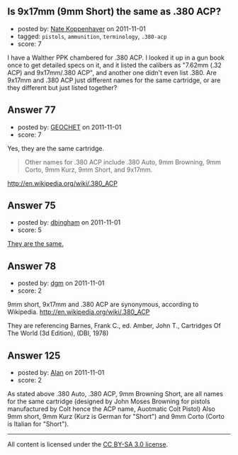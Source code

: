## Is 9x17mm (9mm Short) the same as .380 ACP?

- posted by: [Nate Koppenhaver](https://stackexchange.com/users/-1/90-nate-koppenhaver) on 2011-11-01
- tagged: `pistols`, `ammunition`, `terminology`, `.380-acp`
- score: 7

I have a Walther PPK chambered for .380 ACP. I looked it up in a gun book once to get detailed specs on it, and it listed the calibers as "7.62mm (.32 ACP) and 9x17mm/.380 ACP", and another one didn't even list .380. Are 9x17mm and .380 ACP just different names for the same cartridge, or are they different but just listed together?


## Answer 77

- posted by: [GEOCHET](https://stackexchange.com/users/-1/22-geochet) on 2011-11-01
- score: 7

Yes, they are the same cartridge.

> Other names for .380 ACP include .380 Auto, 9mm Browning, 9mm Corto,
> 9mm Kurz, 9mm Short, and 9x17mm.

http://en.wikipedia.org/wiki/.380_ACP


## Answer 75

- posted by: [dbingham](https://stackexchange.com/users/-1/89-dbingham) on 2011-11-01
- score: 5

<p><a href="http://en.wikipedia.org/wiki/.380_ACP">They are the same.</a></p>



## Answer 78

- posted by: [dgm](https://stackexchange.com/users/-1/78-dgm) on 2011-11-01
- score: 2

9mm short, 9x17mm and .380 ACP are synonymous, according to Wikipedia.
http://en.wikipedia.org/wiki/.380_ACP

They are referencing Barnes, Frank C., ed. Amber, John T., Cartridges Of The World (3d Edition), (DBI, 1978)


## Answer 125

- posted by: [Alan](https://stackexchange.com/users/-1/107-alan) on 2011-11-01
- score: 2

As stated above .380 Auto, .380 ACP, 9mm Browning Short, are all names for the same cartridge (designed by John Moses Browning for pistols manufactured by Colt hence the ACP name, Auotmatic Colt Pistol) Also 9mm short, 9mm Kurz (Kurz is German for "Short") and 9mm Corto (Corto is Italian for "Short").



---

All content is licensed under the [CC BY-SA 3.0 license](https://creativecommons.org/licenses/by-sa/3.0/).
